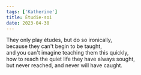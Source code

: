 ```yaml
---
tags: ['Katherine']
title: Étudie-soi
date: 2023-04-30
---
```


They only play études, but do so ironically,  
because they can't begin to be taught,  
and you can't imagine teaching them this quickly,  
how to reach the quiet life they have always sought,  
but never reached, and never will have caught.
